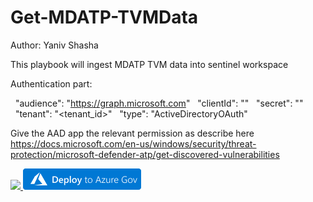 # Get-MDATP-TVMData

Author: Yaniv Shasha

This playbook will ingest MDATP TVM data into sentinel workspace

Authentication part:

  "audience": "https://graph.microsoft.com"
  "clientId": "<your AAD application client ID>"
  "secret": "<your AAD app secret>"
  "tenant": "<tenant_id>"
  "type": "ActiveDirectoryOAuth"

Give the AAD app the relevant permission as describe here https://docs.microsoft.com/en-us/windows/security/threat-protection/microsoft-defender-atp/get-discovered-vulnerabilities

<a href="https://portal.azure.com/#create/Microsoft.Template/uri/https%3A%2F%2Fgithub.com%2FYaniv-Shasha%2FSentinel%2Fblob%2Fmaster%2FPlaybooks%2FGet-MDATP-TVMData%2Ftemplate.json" target="_blank">
    <img src="https://aka.ms/deploytoazurebutton"/>
</a>
<a href="https://portal.azure.us/#create/Microsoft.Template/uri/https%3A%2F%2Fgithub.com%2FYaniv-Shasha%2FSentinel%2Fblob%2Fmaster%2FPlaybooks%2FGet-MDATP-TVMData%2Ftemplate.json" target="_blank">
<img src="https://raw.githubusercontent.com/Azure/azure-quickstart-templates/master/1-CONTRIBUTION-GUIDE/images/deploytoazuregov.png"/>
</a>

